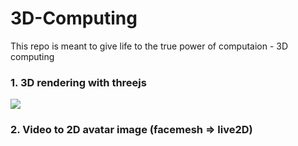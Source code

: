 # 3D-Computing
This repo is meant to give life to the true power of computaion - 3D computing

### 1. 3D rendering with threejs
<img src="./screenshots/avatar-matrix.png" />

### 2. Video to 2D avatar image (facemesh => live2D)

